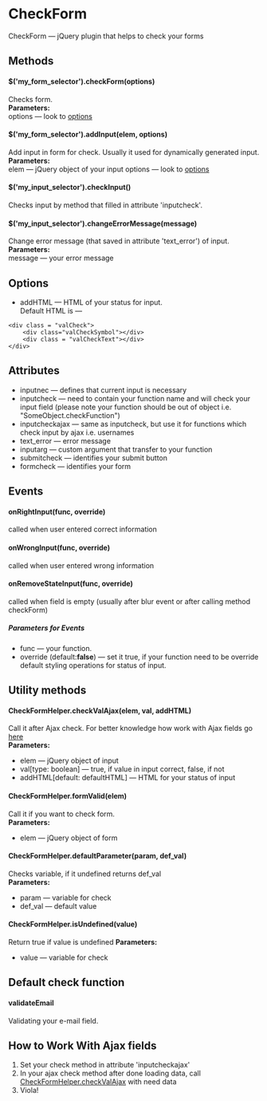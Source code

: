 # CheckForm
CheckForm — jQuery plugin that helps to check your forms
## Methods
#### $('my_form_selector').checkForm(options)
Checks form.  
**Parameters:**  
options — look to [options](#options)
#### $('my_form_selector').addInput(elem, options)
Add input in form for check. Usually it used for dynamically generated input.  
**Parameters:**  
elem — jQuery object of your input
options — look to [options](#options)
#### $('my_input_selector').checkInput()
Checks input by method that filled in attribute 'inputcheck'.
#### $('my_input_selector').changeErrorMessage(message)
Change error message (that saved in attribute 'text_error') of input.  
**Parameters:**  
message — your error message
## Options
- addHTML — HTML of your status for input.  
Default HTML is —
```
<div class = "valCheck">
	<div class="valCheckSymbol"></div>
	<div class = "valCheckText"></div>
</div>
```
## Attributes
- inputnec — defines that current input is necessary
- inputcheck — need to contain your function name and will check your input field (please note your function should be out of object i.e. "SomeObject.checkFunction")
- inputcheckajax — same as inputcheck, but use it for functions which check input by ajax i.e. usernames
- text_error — error message
- inputarg — custom argument that transfer to your function
- submitcheck — identifies your submit button  
- formcheck — identifies your form  

## Events  
#### onRightInput(func, override)  
called when user entered  correct information

#### onWrongInput(func, override)  
called when user entered wrong information

#### onRemoveStateInput(func, override)  
called when field is empty (usually after blur event or after calling method checkForm)  

##### Parameters for Events  
- func — your function.  
- override (default:**false**) — set it true, if your function need to be override default styling operations for status of input.  

## Utility methods  
#### CheckFormHelper.checkValAjax(elem, val, addHTML)  
Call it after Ajax check. For better knowledge how work with Ajax fields go   [here](#how-to-work-with-ajax-fields)   
**Parameters:**  
- elem — jQuery object of input  
- val[type: boolean] — true, if value in input correct, false, if not  
- addHTML[default: defaultHTML] — HTML for your status of input  

#### CheckFormHelper.formValid(elem)  
Call it if you want to check form.  
**Parameters:**  
- elem — jQuery object of form  

#### CheckFormHelper.defaultParameter(param, def_val)  
Checks variable, if it undefined returns def_val  
**Parameters:**  
- param — variable for check  
- def_val — default value  

#### CheckFormHelper.isUndefined(value)  
Return true if value is undefined
**Parameters:**  
- value — variable for check

## Default check function  
#### validateEmail  
Validating your e-mail field.

## How to Work With Ajax fields  
1. Set your check method in attribute 'inputcheckajax'
2. In your ajax check method after done loading data, call [CheckFormHelper.checkValAjax](#checkformhelpercheckvalajaxelem-val-addhtml) with need data
3. Viola!
